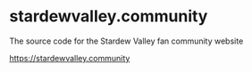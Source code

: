 # stardewvalley.community

The source code for the Stardew Valley fan community website

https://stardewvalley.community
